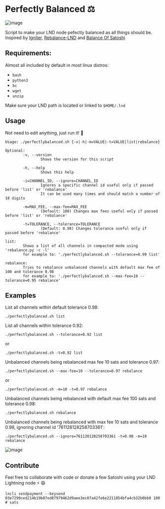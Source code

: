 # Perfectly Balanced ⚖️

![image](https://user-images.githubusercontent.com/88283485/130841235-3e8901c5-3477-4107-b15f-f284a06a9665.png)

Script to make your LND node pefectly balanced as all things should be.
Inspired by [Igniter](https://github.com/RooSoft/igniter), [Rebalance-LND](https://github.com/C-Otto/rebalance-lnd) and [Balance Of Satoshi](https://github.com/alexbosworth/balanceofsatoshis)

## Requirements:

Almost all included by default in most linux distros:

- `bash`
- `python3`
- `bc`
- `wget`
- `unzip`

Make sure your LND path is located or linked to `$HOME/.lnd`

## Usage

Not need to edit anything, just run it! 🚀

```
Usage: ./perfectlybalanced.sh {-v|-h|-m=VALUE|-t=VALUE|list|rebalance}

Optional:
        -v, --version
                Shows the version for this script

        -h, --help
                Shows this help

        -i=CHANNEL_ID, --ignore=CHANNEL_ID
                Ignores a specific channel id useful only if passed before 'list' or 'rebalance'
                It can be used many times and should match a number of 18 digits

        -m=MAX_FEE, --max-fee=MAX_FEE
                (Default: 100) Changes max fees useful only if passed before 'list' or 'rebalance'

        -t=TOLERANCE, --tolerance=TOLERANCE
                (Default: 0.98) Changes tolerance useful only if passed before 'rebalance'

list:
        Shows a list of all channels in compacted mode using 'rebalance.py -c -l'
        for example to: './perfectlybalanced.sh --tolerance=0.99 list'

rebalance:
        Tries to rebalance unbalanced channels with default max fee of 100 and tolerance 0.98
        for example to: './perfectlybalanced.sh --max-fee=10 --tolerance=0.95 rebalance'
```

## Examples

List all channels within default tolerance 0.98:

`./perfectlybalanced.sh list`

List all channels within tolerance 0.92:

`./perfectlybalanced.sh --tolerance=0.92 list`

or

`./perfectlybalanced.sh -t=0.92 list`

Unbalanced channels being rebalanced max fee 10 sats and tolerance 0.97:

`./perfectlybalanced.sh --max-fee=10 --tolerance=0.97 rebalance`

or

`./perfectlybalanced.sh -m=10 -t=0.97 rebalance`


Unbalanced channels being rebalanced with default max fee 100 sats and tolerance 0.98:

`./perfectlybalanced.sh rebalance`

Unbalanced channels being rebalanced with max fee 10 sats and tolerance 0.98, ignoring channel id '761128128258703361':

`./perfectlybalanced.sh --ignore=761128128258703361 -t=0.98 -m=10 rebalance`

![image](https://user-images.githubusercontent.com/88283485/131143050-ed227d2c-40ae-478a-91b1-0c4f95743bb1.png)


## Contribute

Feel free to collaborate with code or donate a few Satoshi using your LND Lightning node ⚡ 😄

`lncli sendpayment --keysend 03e7299ced214b19b87ed87979462d9aee3ec07a42fe6e2211854bfa4cb32b0bb8 100 # sats`
